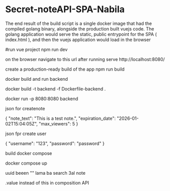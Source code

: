 # Secret-noteAPI-SPA-Nabila
The end result of the build script is a single docker image that had the compiled golang binary, alongside the production built vuejs code. The golang application would serve the static, public entrypoint for the SPA ( index.html ), and then the vuejs application would load in the browser


#run vue project 
npm run dev


on the browser navigate to this url after running serve
http://localhost:8080/

create a production-ready build of the app
npm run build




docker build and run backend

docker build -t backend -f Dockerfile-backend .

docker run -p 8080:8080 backend




json for createnote 

{
  "note_text": "This is a test note.",
  "expiration_date": "2026-01-02T15:04:05Z",
  "max_viewers": 5
}

json fpr create user

{
  "username": "123",
  "password": "password"
}



build docker compose

docker compose up


uuid beeen "" lama ba search 3al note


.value instead of this in composition API

